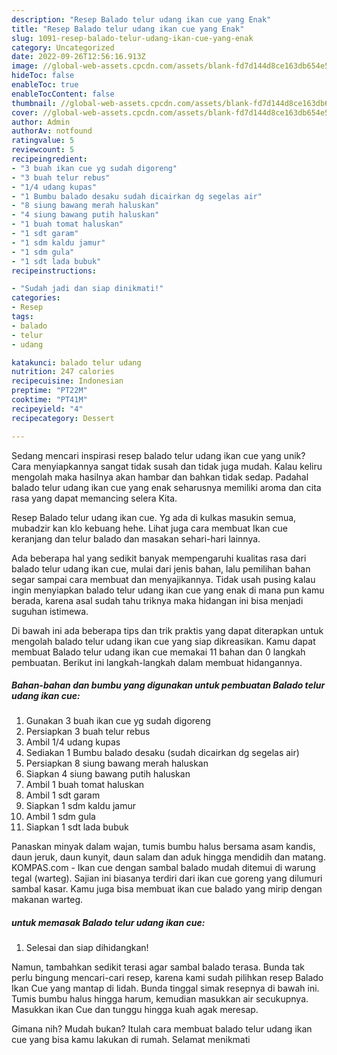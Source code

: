 ```yaml
---
description: "Resep Balado telur udang ikan cue yang Enak"
title: "Resep Balado telur udang ikan cue yang Enak"
slug: 1091-resep-balado-telur-udang-ikan-cue-yang-enak
category: Uncategorized
date: 2022-09-26T12:56:16.913Z
image: //global-web-assets.cpcdn.com/assets/blank-fd7d144d8ce163db654e5a02c40b08a2775adb7897d16e4062681dc7e1b2800f.png
hideToc: false
enableToc: true
enableTocContent: false
thumbnail: //global-web-assets.cpcdn.com/assets/blank-fd7d144d8ce163db654e5a02c40b08a2775adb7897d16e4062681dc7e1b2800f.png
cover: //global-web-assets.cpcdn.com/assets/blank-fd7d144d8ce163db654e5a02c40b08a2775adb7897d16e4062681dc7e1b2800f.png
author: Admin
authorAv: notfound
ratingvalue: 5
reviewcount: 5
recipeingredient:
- "3 buah ikan cue yg sudah digoreng"
- "3 buah telur rebus"
- "1/4 udang kupas"
- "1 Bumbu balado desaku sudah dicairkan dg segelas air"
- "8 siung bawang merah haluskan"
- "4 siung bawang putih haluskan"
- "1 buah tomat haluskan"
- "1 sdt garam"
- "1 sdm kaldu jamur"
- "1 sdm gula"
- "1 sdt lada bubuk"
recipeinstructions:

- "Sudah jadi dan siap dinikmati!"
categories:
- Resep
tags:
- balado
- telur
- udang

katakunci: balado telur udang 
nutrition: 247 calories
recipecuisine: Indonesian
preptime: "PT22M"
cooktime: "PT41M"
recipeyield: "4"
recipecategory: Dessert

---
```





Sedang mencari inspirasi resep balado telur udang ikan cue yang unik? Cara menyiapkannya sangat tidak susah dan tidak juga mudah. Kalau keliru mengolah maka hasilnya akan hambar dan bahkan tidak sedap. Padahal balado telur udang ikan cue yang enak seharusnya memiliki aroma dan cita rasa yang dapat memancing selera Kita.





Resep Balado telur udang ikan cue. Yg ada di kulkas masukin semua, mubadzir kan klo kebuang hehe. Lihat juga cara membuat Ikan cue keranjang dan telur balado dan masakan sehari-hari lainnya.

Ada beberapa hal yang sedikit banyak mempengaruhi kualitas rasa dari balado telur udang ikan cue, mulai dari jenis bahan, lalu pemilihan bahan segar sampai cara membuat dan menyajikannya. Tidak usah pusing kalau ingin menyiapkan balado telur udang ikan cue yang enak di mana pun kamu berada, karena asal sudah tahu triknya maka hidangan ini bisa menjadi suguhan istimewa.






Di bawah ini ada beberapa tips dan trik praktis yang dapat diterapkan untuk mengolah balado telur udang ikan cue yang siap dikreasikan. Kamu dapat membuat Balado telur udang ikan cue memakai 11 bahan dan 0 langkah pembuatan. Berikut ini langkah-langkah dalam membuat hidangannya.

<!--inarticleads1-->

##### Bahan-bahan dan bumbu yang digunakan untuk pembuatan Balado telur udang ikan cue:

1. Gunakan 3 buah ikan cue yg sudah digoreng
1. Persiapkan 3 buah telur rebus
1. Ambil 1/4 udang kupas
1. Sediakan 1 Bumbu balado desaku (sudah dicairkan dg segelas air)
1. Persiapkan 8 siung bawang merah haluskan
1. Siapkan 4 siung bawang putih haluskan
1. Ambil 1 buah tomat haluskan
1. Ambil 1 sdt garam
1. Siapkan 1 sdm kaldu jamur
1. Ambil 1 sdm gula
1. Siapkan 1 sdt lada bubuk


Panaskan minyak dalam wajan, tumis bumbu halus bersama asam kandis, daun jeruk, daun kunyit, daun salam dan aduk hingga mendidih dan matang. KOMPAS.com - Ikan cue dengan sambal balado mudah ditemui di warung tegal (warteg). Sajian ini biasanya terdiri dari ikan cue goreng yang dilumuri sambal kasar. Kamu juga bisa membuat ikan cue balado yang mirip dengan makanan warteg. 

<!--inarticleads2-->

#####  untuk memasak Balado telur udang ikan cue:


1. Selesai dan siap dihidangkan!

Namun, tambahkan sedikit terasi agar sambal balado terasa. Bunda tak perlu bingung mencari-cari resep, karena kami sudah pilihkan resep Balado Ikan Cue yang mantap di lidah. Bunda tinggal simak resepnya di bawah ini. Tumis bumbu halus hingga harum, kemudian masukkan air secukupnya. Masukkan ikan Cue dan tunggu hingga kuah agak meresap. 

Gimana nih? Mudah bukan? Itulah cara membuat balado telur udang ikan cue yang bisa kamu lakukan di rumah. Selamat menikmati

